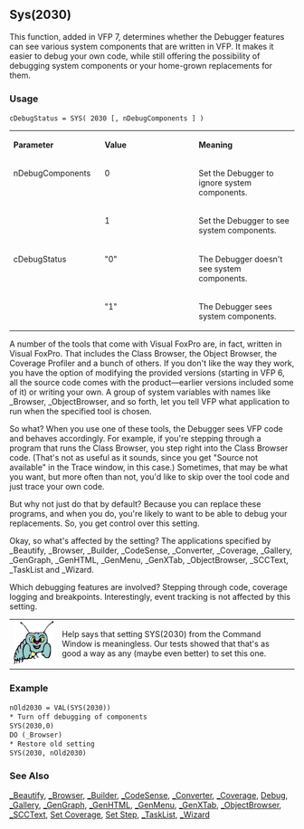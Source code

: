 ## Sys(2030)

This function, added in VFP 7, determines whether the Debugger features can see various system components that are written in VFP. It makes it easier to debug your own code, while still offering the possibility of debugging system components or your home-grown replacements for them.

### Usage

```foxpro
cDebugStatus = SYS( 2030 [, nDebugComponents ] )
```
<table>
<tr>
  <td width="32%" valign="top">
  <p><b>Parameter</b></p>
  </td>
  <td width="23%" valign="top">
  <p><b>Value</b></p>
  </td>
  <td width="45%" valign="top">
  <p><b>Meaning</b></p>
  </td>
 </tr>
<tr>
  <td width="32%" rowspan="2" valign="top">
  <p>nDebugComponents</p>
  </td>
  <td width="23%" valign="top">
  <p>0</p>
  </td>
  <td width="45%" valign="top">
  <p>Set the Debugger to ignore system components.</p>
  </td>
 </tr>
<tr>
  <td width="33%" valign="top">
  <p>1</p>
  </td>
  <td width="67%" valign="top">
  <p>Set the Debugger to see system components.</p>
  </td>
 </tr>
<tr>
  <td width="32%" rowspan="2" valign="top">
  <p>cDebugStatus</p>
  </td>
  <td width="23%" valign="top">
  <p>&quot;0&quot;</p>
  </td>
  <td width="45%" valign="top">
  <p>The Debugger doesn't see system components.</p>
  </td>
 </tr>
<tr>
  <td width="33%" valign="top">
  <p>&quot;1&quot;</p>
  </td>
  <td width="67%" valign="top">
  <p>The Debugger sees system components.</p>
  </td>
 </tr>
</table>

A number of the tools that come with Visual FoxPro are, in fact, written in Visual FoxPro. That includes the Class Browser, the Object Browser, the Coverage Profiler and a bunch of others. If you don't like the way they work, you have the option of modifying the provided versions (starting in VFP 6, all the source code comes with the product&mdash;earlier versions included some of it) or writing your own. A group of system variables with names like _Browser, _ObjectBrowser, and so forth, let you tell VFP what application to run when the specified tool is chosen.

So what? When you use one of these tools, the Debugger sees VFP code and behaves accordingly. For example, if you're stepping through a program that runs the Class Browser, you step right into the Class Browser code. (That's not as useful as it sounds, since you get "Source not available" in the Trace window, in this case.) Sometimes, that may be what you want, but more often than not, you'd like to skip over the tool code and just trace your own code.

But why not just do that by default? Because you can replace these programs, and when you do, you're likely to want to be able to debug your replacements. So, you get control over this setting.

Okay, so what's affected by the setting? The applications specified by _Beautify, _Browser, _Builder, _CodeSense, _Converter, _Coverage, _Gallery, _GenGraph, _GenHTML, _GenMenu, _GenXTab, _ObjectBrowser, _SCCText, _TaskList and _Wizard.

Which debugging features are involved? Stepping through code, coverage logging and breakpoints. Interestingly, event tracking is not affected by this setting.

<table>
<tr>
  <td width="17%" valign="top">
<img width="95" height="78" src="bug.gif">
  </td>
  <td width="83%">
  <p>Help says that setting SYS(2030) from the Command Window is meaningless. Our tests showed that that's as good a way as any (maybe even better) to set this one.</p>
  </td>
 </tr>
</table>

### Example

```foxpro
nOld2030 = VAL(SYS(2030))
* Turn off debugging of components
SYS(2030,0)
DO (_Browser)
* Restore old setting
SYS(2030, nOld2030)
```
### See Also

[_Beautify](s4g160.md), [_Browser](s4g160.md), [_Builder](s4g160.md), [_CodeSense](s4g890.md), [_Converter](s4g160.md), [_Coverage](s4g675.md), [Debug](s4g676.md), [_Gallery](s4g160.md), [_GenGraph](s4g160.md), [_GenHTML](s4g160.md), [_GenMenu](s4g160.md), [_GenXTab](s4g160.md), [_ObjectBrowser](s4g160.md), [_SCCText](s4g160.md), [Set Coverage](s4g675.md), [Set Step](s4g157.md), [_TaskList](s4g891.md), [_Wizard](s4g160.md)